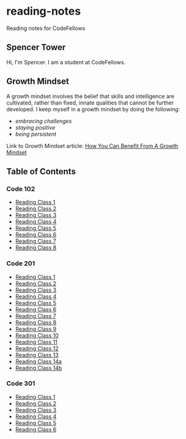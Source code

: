 # reading-notes
Reading notes for CodeFellows

## Spencer Tower
Hi, I'm Spencer. I am a student at CodeFellows.

## Growth Mindset
A growth mindset involves the belief that skills and intelligence are cultivated, rather than fixed, innate qualities that cannot be further developed. 
I keep myself in a growth mindset by doing the following:
- *embracing challenges*
- *staying positive*
- *being persistent*

Link to Growth Mindset article: [How You Can Benefit From A Growth Mindset](https://www.atlassian.com/blog/inside-atlassian/growth-mindset)

## Table of Contents

### Code 102

- [Reading Class 1](markdown.md)
- [Reading Class 2](coderscomputer.md)
- [Reading Class 3](revisions.md)
- [Reading Class 4](htmlreflection.md)
- [Reading Class 5](css.md)
- [Reading Class 6](jsnotes.md)
- [Reading Class 7](jsprogrammingnotes.md)
- [Reading Class 8](operatorsloops.md)

### Code 201

- [Reading Class 1](class-01.md)
- [Reading Class 2](class-02.md)
- [Reading Class 3](class-03.md)
- [Reading Class 4](class-04.md)
- [Reading Class 5](class-05.md)
- [Reading Class 6](class-06.md)
- [Reading Class 7](class-07.md)
- [Reading Class 8](class-08.md)
- [Reading Class 9](class-09.md)
- [Reading Class 10](class-10.md)
- [Reading Class 11](class-11.md)
- [Reading Class 12](class-12.md)
- [Reading Class 13](class-13.md)
- [Reading Class 14a](class-14a.md)
- [Reading Class 14b](class-14b.md)

### Code 301

- [Reading Class 1](301-class-01.md)
- [Reading Class 2](301-class-02.md)
- [Reading Class 3](301-class-03.md)
- [Reading Class 4](301-class-04.md)
- [Reading Class 5](301-class-05.md)
- [Reading Class 6](301-class-06.md)
